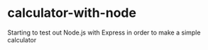 # calculator-with-node
Starting to test out Node.js with Express in order to make a simple calculator
